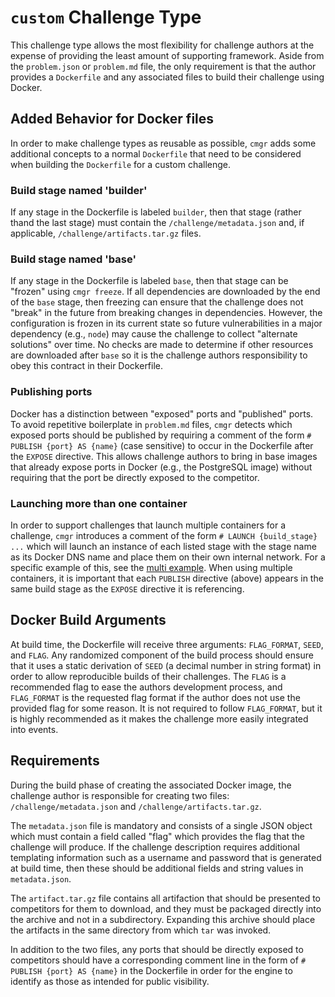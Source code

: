 # `custom` Challenge Type

This challenge type allows the most flexibility for challenge authors at the
expense of providing the least amount of supporting framework.  Aside from the
`problem.json` or `problem.md` file, the only requirement is that the author
provides a `Dockerfile` and any associated files to build their challenge
using Docker.

## Added Behavior for Docker files

In order to make challenge types as reusable as possible, `cmgr` adds some
additional concepts to a normal `Dockerfile` that need to be considered when
building the `Dockerfile` for a custom challenge.

### Build stage named 'builder'

If any stage in the Dockerfile is labeled `builder`, then that stage
(rather thand the last stage) must contain the `/challenge/metadata.json`
and, if applicable, `/challenge/artifacts.tar.gz` files.

### Build stage named 'base'

If any stage in the Dockerfile is labeled `base`, then that stage can
be "frozen" using `cmgr freeze`.  If all dependencies are downloaded by the
end of the `base` stage, then freezing can ensure that the challenge does
not "break" in the future from breaking changes in dependencies.  However,
the configuration is frozen in its current state so future vulnerabilities in
a major dependency (e.g., `node`) may cause the challenge to collect
"alternate solutions" over time.  No checks are made to determine if other
 resources are downloaded after `base` so it is the challenge authors
 responsibility to obey this contract in their Dockerfile.

### Publishing ports

Docker has a distinction between "exposed" ports and "published" ports.  To
avoid repetitive boilerplate in `problem.md` files, `cmgr` detects which
exposed ports should be published by requiring a comment of the form
`# PUBLISH {port} AS {name}` (case sensitive) to occur in the Dockerfile after
the `EXPOSE` directive.  This allows challenge authors to bring in base images
that already expose ports in Docker (e.g., the PostgreSQL image) without
requiring that the port be directly exposed to the competitor.

### Launching more than one container

In order to support challenges that launch multiple containers for a
challenge, `cmgr` introduces a comment of the form `# LAUNCH {build_stage} ...`
which will launch an instance of each listed stage with the stage name as
its Docker DNS name and place them on their own internal network.  For a
specific example of this, see the [multi example](../multi).  When using
multiple containers, it is important that each `PUBLISH` directive (above)
appears in the same build stage as the `EXPOSE` directive it is referencing.

## Docker Build Arguments

At build time, the Dockerfile will receive three arguments: `FLAG_FORMAT`,
`SEED`, and `FLAG`.  Any randomized component of the build process should
ensure that it uses a static derivation of `SEED` (a decimal number in string
format) in order to allow reproducible builds of their challenges.  The `FLAG`
is a recommended flag to ease the authors development process, and
`FLAG_FORMAT` is the requested flag format if the author does not use the
provided flag for some reason.  It is not required to follow `FLAG_FORMAT`,
but it is highly recommended as it makes the challenge more easily integrated
into events.

## Requirements

During the build phase of creating the associated Docker image, the challenge
author is responsible for creating two files:  `/challenge/metadata.json` and
`/challenge/artifacts.tar.gz`.

The `metadata.json` file is mandatory and consists of a single JSON object
which must contain a field called "flag" which provides the flag that the
challenge will produce.  If the challenge description requires additional
templating information such as a username and password that is generated at
build time, then these should be additional fields and string values in
`metadata.json`.

The `artifact.tar.gz` file contains all artifaction that should be presented
to competitors for them to download, and they must be packaged directly into
the archive and not in a subdirectory.  Expanding this archive should place
the artifacts in the same directory from which `tar` was invoked.

In addition to the two files, any ports that should be directly exposed to
competitors should have a corresponding comment line in the form of `# PUBLISH
{port} AS {name}` in the Dockerfile in order for the engine to identify as
those as intended for public visibility.
